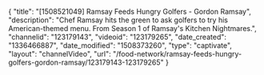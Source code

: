 {
    "title": "[1508521049] Ramsay Feeds Hungry Golfers - Gordon Ramsay",
    "description": "Chef Ramsay hits the green to ask golfers to try his American-themed menu. From Season 1 of Ramsay's Kitchen Nightmares.",
    "channelid": "123179143",
    "videoid": "123179265",
    "date_created": "1336466887",
    "date_modified": "1508373260",
    "type": "captivate",
    "layout": "channelVideo",
    "url": "\/food-network\/ramsay-feeds-hungry-golfers-gordon-ramsay\/123179143-123179265"
}